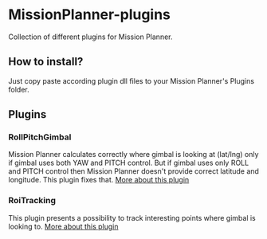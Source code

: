 # MissionPlanner-plugins
Collection of different plugins for Mission Planner.

## How to install?
Just copy paste according plugin dll files to your Mission Planner's Plugins folder.

## Plugins
### RollPitchGimbal
Mission Planner calculates correctly where gimbal is looking at (lat/lng) only if gimbal uses both YAW and PITCH control. But if gimbal uses only ROLL and PITCH control then Mission Planner doesn't provide correct latitude and longitude. This plugin fixes that. [More about this plugin](MissionPlanner.Plugins.RollPitchGimbal/README.md)

### RoiTracking
This plugin presents a possibility to track interesting points where gimbal is looking to. [More about this plugin](MissionPlanner.Plugins.RoiTracking/README.md)
